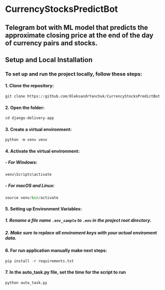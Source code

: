 # CurrencyStocksPredictBot
## Telegram bot with ML model that predicts the approximate closing price at the end of the day of currency pairs and stocks.

## Setup and Local Installation

### To set up and run the project locally, follow these steps:

#### 1.  Clone the repository:

```python
git clone https://github.com/OleksandrYanchuk/CurrencyStocksPredictBot.git
```
#### 2. Open the folder:
```python
cd django-delivery-app
```
#### 3. Create a virtual environment:
```python
python -m venv venv
```
#### 4. Activate the virtual environment:
   
##### - For Windows:
```python
venv\Scripts\activate
```
##### -	For macOS and Linux:
```python
source venv/bin/activate
```
#### 5. Setting up Environment Variables:

##### 1. Rename a file name `.env_sample` to `.env` in the project root directory.

##### 2. Make sure to replace all enviroment keys with your actual enviroment data.

#### 6. For run application manually make next steps:

```python
pip install -r requirements.txt
```
#### 7. In the auto_task.py file, set the time for the script to run
```python
python auto_task.py
```
